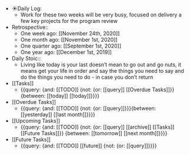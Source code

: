 - ☀️Daily Log:
    - Work for these two weeks will be very busy, focused on delivery a few key projects for the program review
- Retrospective::
    - One week ago: [[November 24th, 2020]]
    - One month ago: [[November 1st, 2020]]
    - One quarter ago: [[September 1st, 2020]]
    - One year ago: [[December 1st, 2019]]
- Daily Stoic::
    - Living like today is your last doesn’t mean to go out and go nuts, it means get your life in order and say the things you need to say and do the things you need to do - in case you don’t return
- [[Tasks]]
    - {{query: {and: [[TODO]] {not: {or: [[query]] [[Overdue Tasks]]}} {between: [[today]] [[today]]}}}}
- [[Overdue Tasks]]
    - {{query: {and: [[TODO]] {not: {or: [[query]]}}}{between: [[yesterday]] [[last month]]}}}}
- [[Upcoming Tasks]]
    - {{query: {and: [[TODO]] {not: {or: [[query]] [[archive]] [[Tasks]] [[Future Tasks]]}} {between: [[tomorrow]] [[next month]]}}}}
- [[Future Tasks]]
    - {{query: {and: [[TODO]] [[future]] {not: {or: [[query]]}}}}
